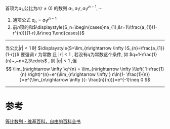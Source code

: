 
首项为$a_{1}$,公比为$r(r\neq 0)$ 的数列 $a_{1},a_{1}r,a_{1}r^{n-1},\cdots$

1. 通项公式 $a_n=a_{1}r^{n-1}$
2. 前$n$项的和$\displaystyle{S_n=\begin{cases}na_{1},&r=1\\\frac{a_{1}(1-r^{n})}{1-r},&r\neq 1\end{cases}}$

 
---
当公比$|r|<1$ 时
$\displaystyle{S=\lim_{n\rightarrow \infty }S_{n}=\frac{a_{1}}{1-r}}$
要强调 $r$ 为常数 且 $|r|<1$ , 若没有$q$为常数这个条件, 如 $q=1-\frac{1}{n}~,~n=2,3\cdots$ , 则 $|q|<1$ ,但
$$
\lim_{n\rightarrow \infty  }q^{n} = \lim_{n\rightarrow \infty  }\left( 1-\frac{1}{n} \right)^{n}=e^{\lim_{n\rightarrow \infty  } n\ln(1- \frac{1}{n}) }=e^{\lim_{n\rightarrow \infty  }(- \frac{n}{n})}=e^{-1}\neq  0
$$

---


# 参考
[等比数列 - 维基百科，自由的百科全书](https://zh.wikipedia.org/wiki/%E7%AD%89%E6%AF%94%E6%95%B0%E5%88%97)
